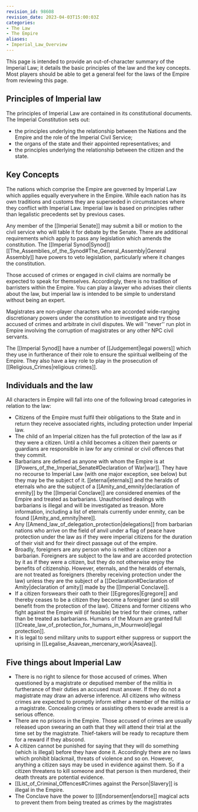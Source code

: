 ```yaml
---
revision_id: 98608
revision_date: 2023-04-03T15:00:03Z
categories:
- The Law
- The Empire
aliases:
- Imperial_Law_Overview
---
```


This page is intended to provide an out-of-character summary of the Imperial Law; it details the basic principles of the law and the key concepts. Most players should be able to get a general feel for the laws of the Empire from reviewing this page.

## Principles of Imperial law

The principles of Imperial Law are contained in its constitutional documents. The Imperial Constitution sets out:
* the principles underlying the relationship between the Nations and the Empire and the role of the Imperial Civil Service; 
* the organs of the state and their appointed representatives; and 
* the principles underlying the relationship between the citizen and the state. 

## Key Concepts

The nations which comprise the Empire are governed by Imperial Law which applies equally everywhere in the Empire. While each nation has its own traditions and customs they are superseded in circumstances where they conflict with Imperial Law. Imperial law is based on principles rather than legalistic precedents set by previous cases.

Any member of the [[Imperial Senate]] may submit a bill or motion to the civil service who will table it for debate by the Senate. There are additional requirements which apply to pass any legislation which amends the constitution. The [[Imperial Synod|Synod]] [[The_Assemblies_of_the_Synod#The_General_Assembly|General Assembly]] have powers to veto legislation, particularly where it changes the constitution.

Those accused of crimes or engaged in civil claims are normally be expected to speak for themselves. Accordingly, there is no tradition of barristers within the Empire. You can play a lawyer who advises their clients about the law, but imperial law is intended to be simple to understand without being an expert.

Magistrates are non-player characters who are accorded wide-ranging discretionary powers under the constitution to investigate and try those accused of crimes and arbitrate in civil disputes. We will ''never'' run plot in Empire involving the corruption of magistrates or any other NPC civil servants.

The [[Imperial Synod]] have a number of [[Judgement|legal powers]] which they use in furtherance of their role to ensure the spiritual wellbeing of the Empire. They also have a key role to play in the prosecution of [[Religious_Crimes|religious crimes]]. 

## Individuals and the law

All characters in Empire will fall into one of the following broad categories in relation to the law:

* Citizens of the Empire must fulfil their obligations to the State and in return they receive associated rights, including protection under Imperial law.
* The child of an Imperial citizen has the full protection of the law as if they were a citizen. Until a child becomes a citizen their parents or guardians are responsible in law for any criminal or civil offences that they commit.
* Barbarians are defined as anyone with whom the Empire is at [[Powers_of_the_Imperial_Senate#Declaration of War|war]]. They have no recourse to Imperial Law (with one major exception, see below) but they may be the subject of it. [[eternal|eternals]] and the heralds of eternals who are the subject of a [[Amity_and_emnity|declaration of enmity]] by the [[Imperial Conclave]] are considered enemies of the Empire and treated as barbarians. Unauthorised dealings with barbarians is illegal and will be investigated as treason. More information, including a list of eternals currently under enmity, can be found [[Amity_and_emnity|here]].
* Any [[Amend_law_of_delegation_protection|delegations]] from barbarian nations who arrive on the field of anvil under a flag of peace have protection under the law as if they were imperial citizens for the duration of their visit and for their direct passage out of the empire. 
* Broadly, foreigners are any person who is neither a citizen nor a barbarian. Foreigners are subject to the law and are accorded protection by it as if they were a citizen, but they do not otherwise enjoy the benefits of citizenship. However, eternals, and the heralds of eternals, are not treated as foreigners (thereby receiving protection under the law) unless they are the subject of a [[Declaration#Declaration of Amity|declaration of amity]] made by the [[Imperial Conclave]]. 
* If a citizen forswears their oath to their [[Egregores|Egregore]] and thereby ceases to be a citizen they become a foreigner (and so still benefit from the protection of the law). Citizens and former citizens who fight against the Empire will (if feasible) be tried for their crimes, rather than be treated as barbarians. Humans of the Mourn are granted full [[Create_law_of_protection_for_humans_in_Mournwold|legal protection]].
* It is legal to send military units to support either suppress or support the uprising in [[Legalise_Asavean_mercenary_work|Asavea]].

## Five things about Imperial Law

* There is no right to silence for those accused of crimes. When questioned by a magistrate or deputised member of the militia in furtherance of their duties an accused must answer. If they do not a magistrate may draw an adverse inference. All citizens who witness crimes are expected to promptly inform either a member of the militia or a magistrate. Concealing crimes or assisting others to evade arrest is a serious offence. 
* There are no prisons in the Empire. Those accused of crimes are usually released upon swearing an oath that they will attend their trial at the time set by the magistrate. Thief-takers will be ready to recapture them for a reward if they abscond. 
* A citizen cannot be punished for saying that they will do something (which is illegal) before they have done it. Accordingly there are no laws which prohibit blackmail, threats of violence and so on. However, anything a citizen says may be used in evidence against them. So if a citizen threatens to kill someone and that person is then murdered, their death threats are potential evidence. 
* [[List_of_Criminal_Offences#Crimes against the Person|Slavery]] is illegal in the Empire.
* The Conclave have the power to [[Endorsement|endorse]] magical acts to prevent them from being treated as crimes by the magistrates




